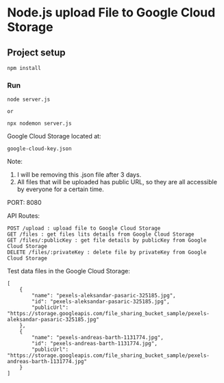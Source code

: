 # Node.js upload File to Google Cloud Storage
## Project setup

```
npm install
```

### Run
```
node server.js

or

npx nodemon server.js
```


Google Cloud Storage located at:
```
google-cloud-key.json
```
Note: 
1. I will be removing this .json file after 3 days.
2. All files that will be uploaded has public URL, so they are all accessible by everyone for a certain time.

PORT: 8080

API Routes:
```
POST /upload : upload file to Google Cloud Storage
GET /files : get files lits details from Google Cloud Storage
GET /files/:publicKey : get file details by publicKey from Google Cloud Storage
DELETE /files/:privateKey : delete file by privateKey from Google Cloud Storage
```

Test data files in the Google Cloud Storage:
```
[
    {
        "name": "pexels-aleksandar-pasaric-325185.jpg",
        "id": "pexels-aleksandar-pasaric-325185.jpg",
        "publicUrl": "https://storage.googleapis.com/file_sharing_bucket_sample/pexels-aleksandar-pasaric-325185.jpg"
    },
    {
        "name": "pexels-andreas-barth-1131774.jpg",
        "id": "pexels-andreas-barth-1131774.jpg",
        "publicUrl": "https://storage.googleapis.com/file_sharing_bucket_sample/pexels-andreas-barth-1131774.jpg"
    }
]
```
